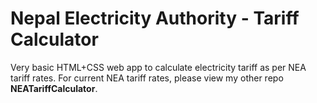 # Nepal Electricity Authority - Tariff Calculator
Very basic HTML+CSS web app to calculate electricity tariff as per NEA tariff rates. For current NEA tariff rates, please view my other repo **NEATariffCalculator**.
